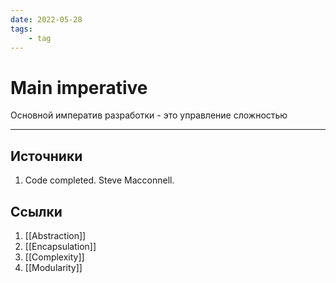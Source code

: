 ```yaml
---
date: 2022-05-28
tags:
    - tag
---
```

# Main imperative

Основной императив разработки - это управление сложностью

---

## Источники

1. Code completed. Steve Macconnell.

## Ссылки

1. [[Abstraction]]
1. [[Encapsulation]]
1. [[Complexity]]
1. [[Modularity]]
